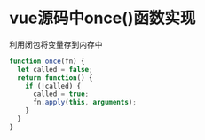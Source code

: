 # vue源码中once()函数实现

利用闭包将变量存到内存中

``` javascript
function once(fn) {
  let called = false;
  return function() {
    if (!called) {
      called = true;
      fn.apply(this, arguments);
    }
  }
}
```
